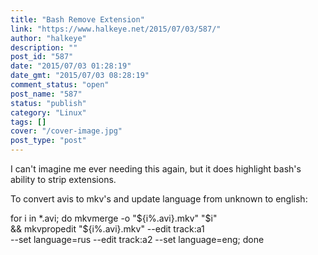 ```yaml
---
title: "Bash Remove Extension"
link: "https://www.halkeye.net/2015/07/03/587/"
author: "halkeye"
description: ""
post_id: "587"
date: "2015/07/03 01:28:19"
date_gmt: "2015/07/03 08:28:19"
comment_status: "open"
post_name: "587"
status: "publish"
category: "Linux"
tags: []
cover: "/cover-image.jpg"
post_type: "post"
---
```


I can't imagine me ever needing this again, but it does highlight bash's ability to strip extensions.

To convert avis to mkv's and update language from unknown to english:

    
    
    
for i in *.avi; do
  mkvmerge -o "${i%.avi}.mkv" "$i" \
  && mkvpropedit "${i%.avi}.mkv" --edit track:a1 \
  --set language=rus --edit track:a2 --set language=eng;
done
